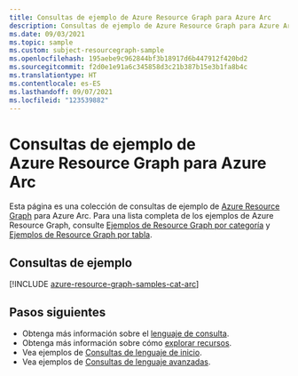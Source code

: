 ```yaml
---
title: Consultas de ejemplo de Azure Resource Graph para Azure Arc
description: Consultas de ejemplo de Azure Resource Graph para Azure Arc en las que se muestra el uso de tipos de recursos y tablas para acceder a recursos y propiedades relacionados con Azure Arc.
ms.date: 09/03/2021
ms.topic: sample
ms.custom: subject-resourcegraph-sample
ms.openlocfilehash: 195aebe9c962844bf3b18917d6b447912f420bd2
ms.sourcegitcommit: f2d0e1e91a6c345858d3c21b387b15e3b1fa8b4c
ms.translationtype: HT
ms.contentlocale: es-ES
ms.lasthandoff: 09/07/2021
ms.locfileid: "123539882"
---
```

# <a name="azure-resource-graph-sample-queries-for-azure-arc"></a>Consultas de ejemplo de Azure Resource Graph para Azure Arc

Esta página es una colección de consultas de ejemplo de [Azure Resource Graph](../governance/resource-graph/overview.md) para Azure Arc. Para una lista completa de los ejemplos de Azure Resource Graph, consulte [Ejemplos de Resource Graph por categoría](../governance/resource-graph/samples/samples-by-category.md) y [Ejemplos de Resource Graph por tabla](../governance/resource-graph/samples/samples-by-table.md).

## <a name="sample-queries"></a>Consultas de ejemplo

[!INCLUDE [azure-resource-graph-samples-cat-arc](../../includes/resource-graph/samples/bycat/azure-arc.md)]

## <a name="next-steps"></a>Pasos siguientes

- Obtenga más información sobre el [lenguaje de consulta](../governance/resource-graph/concepts/query-language.md).
- Obtenga más información sobre cómo [explorar recursos](../governance/resource-graph/concepts/explore-resources.md).
- Vea ejemplos de [Consultas de lenguaje de inicio](../governance/resource-graph/samples/starter.md).
- Vea ejemplos de [Consultas de lenguaje avanzadas](../governance/resource-graph/samples/advanced.md).
